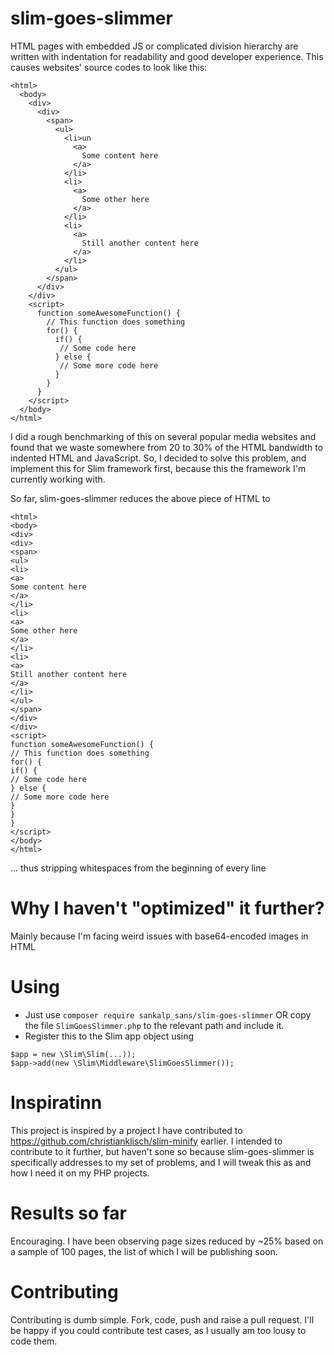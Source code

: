 # slim-goes-slimmer
HTML pages with embedded JS or complicated division hierarchy are written with indentation for readability and good developer experience. This causes websites' source codes to look like this:
```
<html>
  <body>
    <div>
      <div>
        <span>
          <ul>
            <li>un
              <a>
                Some content here
              </a>
            </li>
            <li>
              <a>
                Some other here
              </a>
            </li>
            <li>
              <a>
                Still another content here
              </a>
            </li>
          </ul>
        </span>
      </div>
    </div>
    <script>
      function someAwesomeFunction() {
        // This function does something
        for() {
          if() {
           // Some code here
          } else {
           // Some more code here
          }
        }
      }
    </script>
  </body>
</html>
```
I did a rough benchmarking of this on several popular media websites and found that we waste somewhere from 20 to 30% of the HTML bandwidth to indented HTML and JavaScript. So, I decided to solve this problem, and implement this for Slim framework first, because this the framework I'm currently working with.

So far, slim-goes-slimmer reduces the above piece of HTML to 
```
<html>
<body>
<div>
<div>
<span>
<ul>
<li>
<a>
Some content here
</a>
</li>
<li>
<a>
Some other here
</a>
</li>
<li>
<a>
Still another content here
</a>
</li>
</ul>
</span>
</div>
</div>
<script>
function someAwesomeFunction() {
// This function does something
for() {
if() {
// Some code here
} else {
// Some more code here
}
}
}
</script>
</body>
</html>
```
... thus stripping whitespaces from the beginning of every line

# Why I haven't "optimized" it further?
Mainly because I'm facing weird issues with base64-encoded images in HTML

# Using
* Just use `composer require sankalp_sans/slim-goes-slimmer` OR copy the file `SlimGoesSlimmer.php` to the relevant path and include it.
* Register this to the Slim app object using
```
$app = new \Slim\Slim(...));
$app->add(new \Slim\Middleware\SlimGoesSlimmer());
```

# Inspiratinn
This project is inspired by a project I have contributed to https://github.com/christianklisch/slim-minify earlier. I intended to contribute to it further, but haven't sone so because slim-goes-slimmer is specifically addresses to my set of problems, and I will tweak this as and how I need it on my PHP projects.

# Results so far
Encouraging. I have been observing page sizes reduced by ~25% based on a sample of 100 pages, the list of which I will be publishing soon.

# Contributing
Contributing is dumb simple. Fork, code, push and raise a pull request.
I'll be happy if you could contribute test cases, as I usually am too lousy to code them.
